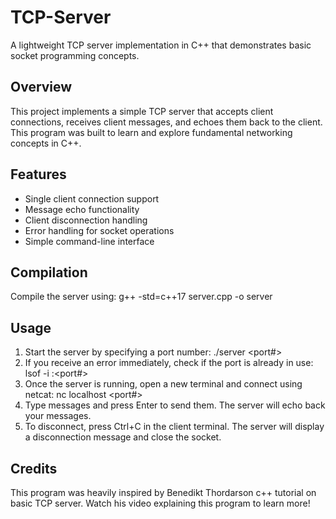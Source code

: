 # TCP-Server

A lightweight TCP server implementation in C++ that demonstrates basic socket programming concepts.

## Overview

This project implements a simple TCP server that accepts client connections, receives client messages, and echoes them back to the client. This program was built to learn and explore fundamental networking concepts in C++.

## Features

- Single client connection support
- Message echo functionality
- Client disconnection handling
- Error handling for socket operations
- Simple command-line interface

## Compilation

Compile the server using: g++ -std=c++17 server.cpp -o server

## Usage

1. Start the server by specifying a port number: ./server <port#>
2. If you receive an error immediately, check if the port is already in use: lsof -i :<port#>
3. Once the server is running, open a new terminal and connect using netcat: nc localhost <port#>
4. Type messages and press Enter to send them. The server will echo back your messages.
5. To disconnect, press Ctrl+C in the client terminal. The server will display a disconnection message and close the socket.

## Credits
This program was heavily inspired by Benedikt Thordarson c++ tutorial on basic TCP server. Watch his video explaining this program to learn more!
